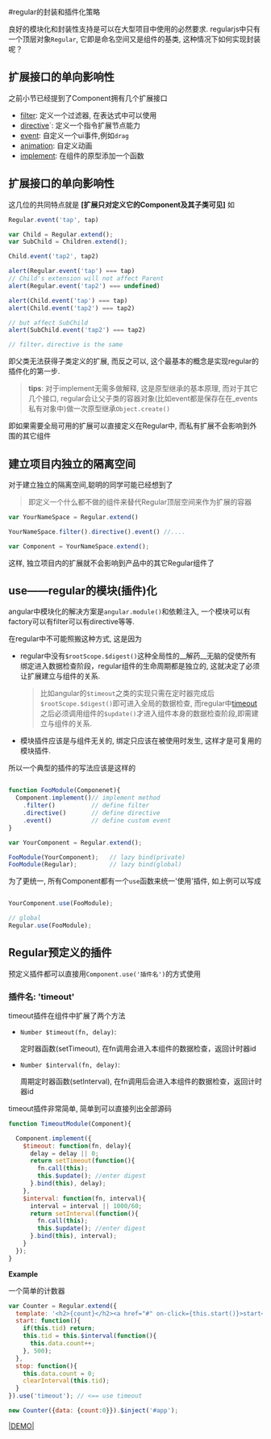#regular的封装和插件化策略

良好的模块化和封装性支持是可以在大型项目中使用的必然要求. regularjs中只有一个顶层对象`Regular`, 它即是命名空间又是组件的基类, 这种情况下如何实现封装呢？


## 扩展接口的单向影响性

之前小节已经提到了Component拥有几个扩展接口

* [filter](filter.md): 定义一个过滤器, 在表达式中可以使用
* [directive](directive.md)`: 定义一个指令扩展节点能力
* [event](event.md): 自定义一个ui事件,例如`drag`
* [animation](animation.md): 自定义动画
* [implement](class.md): 在组件的原型添加一个函数


## 扩展接口的单向影响性

这几位的共同特点就是 __[扩展只对定义它的Component及其子类可见]__ 如


```javascript
Regular.event('tap', tap)

var Child = Regular.extend();
var SubChild = Children.extend();

Child.event('tap2', tap2)

alert(Regular.event('tap') === tap)
// Child's extension will not affect Parent
alert(Regular.event('tap2') === undefined)

alert(Child.event('tap') === tap)
alert(Child.event('tap2') === tap2)

// but affect SubChild
alert(SubChild.event('tap2') === tap2)

// filter，directive is the same
```

即父类无法获得子类定义的扩展, 而反之可以, 这个最基本的概念是实现regular的插件化的第一步.


> __tips__: 
>对于implement无需多做解释, 这是原型继承的基本原理, 而对于其它几个接口, regular会让父子类的容器对象(比如event都是保存在在_events私有对象中)做一次原型继承`Object.create()`

即如果需要全局可用的扩展可以直接定义在Regular中, 而私有扩展不会影响到外围的其它组件




## 建立项目内独立的隔离空间

对于建立独立的隔离空间,聪明的同学可能已经想到了

> 即定义一个什么都不做的组件来替代Regular顶层空间来作为扩展的容器

```javascript
var YourNameSpace = Regular.extend()

YourNameSpace.filter().directive().event() //....

var Component = YourNameSpace.extend();
```

这样, 独立项目内的扩展就不会影响到产品中的其它Regular组件了


## use——regular的模块(插件)化

angular中模块化的解决方案是`angular.module()`和依赖注入, 一个模块可以有factory可以有filter可以有directive等等.

在regular中不可能照搬这种方式, 这是因为

- regular中没有`$rootScope.$digest()`这种全局性的__解药__无脑的促使所有绑定进入数据检查阶段，regular组件的生命周期都是独立的, 这就决定了必须让扩展建立与组件的关系.

  >比如angular的`$timeout`之类的实现只需在定时器完成后`$rootScope.$digest()`即可进入全局的数据检查, 而regular中[timeout](#timeout)之后必须调用组件的`$update()`才进入组件本身的数据检查阶段,即需建立与组件的关系.


- 模块插件应该是与组件无关的, 绑定只应该在被使用时发生, 这样才是可复用的模块插件.


所以一个典型的插件的写法应该是这样的

```javascript

function FooModule(Componenet){
  Component.implement()// implement method
    .filter()          // define filter
    .directive()       // define directive
    .event()           // define custom event
}

var YourComponent = Regular.extend();

FooModule(YourComponent);   // lazy bind(private)
FooModule(Regular);         // lazy bind(global)

```


为了更统一, 所有Component都有一个`use`函数来统一'使用'插件, 如上例可以写成

```javascript

YourComponent.use(FooModule);

// global
Regular.use(FooModule);

```




## Regular预定义的插件

预定义插件都可以直接用`Component.use('插件名')`的方式使用


<a name="timeout"></a>
### 插件名: 'timeout'

timeout插件在组件中扩展了两个方法

- `Number $timeout(fn, delay)`: 
  
  定时器函数(setTimeout), 在fn调用会进入本组件的数据检查，返回计时器id 

- `Number $interval(fn, delay)`: 
  
  周期定时器函数(setInterval), 在fn调用后会进入本组件的数据检查，返回计时器id


timeout插件非常简单, 简单到可以直接列出全部源码

```js
function TimeoutModule(Component){

  Component.implement({
    $timeout: function(fn, delay){
      delay = delay || 0;
      return setTimeout(function(){
        fn.call(this);
        this.$update(); //enter digest
      }.bind(this), delay);
    },
    $interval: function(fn, interval){
      interval = interval || 1000/60;
      return setInterval(function(){
        fn.call(this);
        this.$update(); //enter digest
      }.bind(this), interval);
    }
  });
}

```

__Example__

一个简单的计数器

```javascript
var Counter = Regular.extend({
  template: '<h2>{count}</h2><a href="#" on-click={this.start()}>start</a> <a href="#" on-click={this.stop()}>stop</a>',
  start: function(){
    if(this.tid) return;
    this.tid = this.$interval(function(){
      this.data.count++;
    }, 500);
  },
  stop: function(){
    this.data.count = 0;
    clearInterval(this.tid);
  }
}).use('timeout'); // <== use timeout

new Counter({data: {count:0}}).$inject('#app');

```


[|DEMO|](http://fiddle.jshell.net/leeluolee/4AzR6/)











